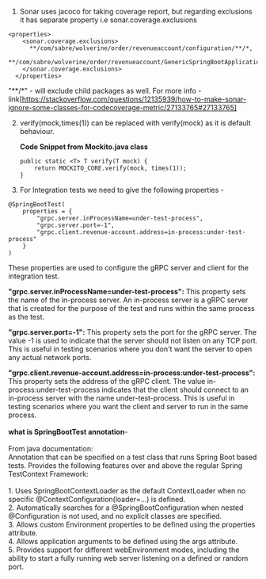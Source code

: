 1. Sonar uses jacoco for taking coverage report, but regarding exclusions it has separate property i.e sonar.coverage.exclusions

```
<properties>
    <sonar.coverage.exclusions>
      **/com/sabre/wolverine/order/revenueaccount/configuration/**/*,
      **/com/sabre/wolverine/order/revenueaccount/GenericSpringBootApplication.java
    </sonar.coverage.exclusions>
  </properties>
```

"**/*" - will exclude child packages as well.
For more info - link[https://stackoverflow.com/questions/12135939/how-to-make-sonar-ignore-some-classes-for-codecoverage-metric/27133765#27133765]

2. verify(mock,times(1)) can be replaced with verify(mock) as it is default behaviour.<br>

    **Code Snippet from Mockito.java class**
    ```
    public static <T> T verify(T mock) {
        return MOCKITO_CORE.verify(mock, times(1));
    }
    ```
    
3. For Integration tests we need to give the following properties - <br>
```
@SpringBootTest(
    properties = {
        "grpc.server.inProcessName=under-test-process",
        "grpc.server.port=-1",
        "grpc.client.revenue-account.address=in-process:under-test-process"
    }
)
```

These properties are used to configure the gRPC server and client for the integration test.

**"grpc.server.inProcessName=under-test-process":** This property sets the name of the in-process server. An in-process server is a gRPC server that is created for the purpose of the test and runs within the same process as the test.  

**"grpc.server.port=-1":** This property sets the port for the gRPC server. The value -1 is used to indicate that the server should not listen on any TCP port. This is useful in testing scenarios where you don't want the server to open any actual network ports.  

**"grpc.client.revenue-account.address=in-process:under-test-process":** This property sets the address of the gRPC client. The value in-process:under-test-process indicates that the client should connect to an in-process server with the name under-test-process. This is useful in testing scenarios where you want the client and server to run in the same process.
<br>
<br>
**what is SpringBootTest annotation**-<br>
<br>
From java documentation:<br>
Annotation that can be specified on a test class that runs Spring Boot based tests. Provides the following features over and above the regular Spring TestContext Framework:<br>
<br>
    1. Uses SpringBootContextLoader as the default ContextLoader when no specific @ContextConfiguration(loader=...) is defined.<br>
    2. Automatically searches for a @SpringBootConfiguration when nested @Configuration is not used, and no explicit classes are specified.<br>
    3. Allows custom Environment properties to be defined using the properties attribute.<br>
    4. Allows application arguments to be defined using the args attribute.<br>
    5. Provides support for different webEnvironment modes, including the ability to start a fully running web server listening on a defined or random port.<br>



